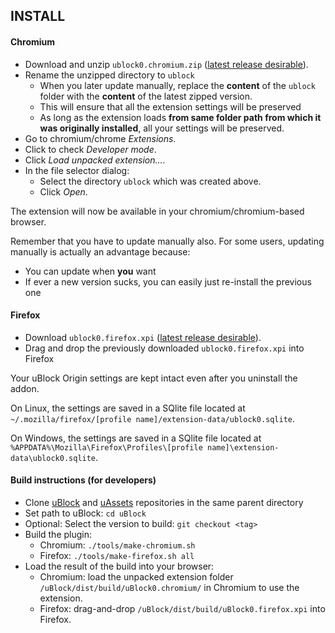 ## INSTALL

#### Chromium

- Download and unzip `ublock0.chromium.zip` ([latest release desirable](https://github.com/gorhill/uBlock/releases)).
- Rename the unzipped directory to `ublock`
    - When you later update manually, replace the **content** of the `ublock` folder with the **content** of the latest zipped version.
    - This will ensure that all the extension settings will be preserved
    - As long as the extension loads **from same folder path from which it was originally installed**, all your settings will be preserved.
- Go to chromium/chrome *Extensions*.
- Click to check *Developer mode*.
- Click *Load unpacked extension...*.
- In the file selector dialog:
    - Select the directory `ublock` which was created above.
    - Click *Open*.

The extension will now be available in your chromium/chromium-based browser.

Remember that you have to update manually also. For some users, updating manually is actually an advantage because:
- You can update when **you** want
- If ever a new version sucks, you can easily just re-install the previous one

#### Firefox

- Download `ublock0.firefox.xpi` ([latest release desirable](https://github.com/gorhill/uBlock/releases)). 
- Drag and drop the previously downloaded `ublock0.firefox.xpi` into Firefox

Your uBlock Origin settings are kept intact even after you uninstall the addon.

On Linux, the settings are saved in a SQlite file located at `~/.mozilla/firefox/[profile name]/extension-data/ublock0.sqlite`.

On Windows, the settings are saved in a SQlite file located at `%APPDATA%\Mozilla\Firefox\Profiles\[profile name]\extension-data\ublock0.sqlite`.

#### Build instructions (for developers)

- Clone [uBlock](https://github.com/gorhill/uBlock) and [uAssets](https://github.com/uBlockOrigin/uAssets) repositories in the same parent directory
- Set path to uBlock: `cd uBlock`
- Optional: Select the version to build: `git checkout <tag>`
- Build the plugin:
    - Chromium: `./tools/make-chromium.sh`
    - Firefox: `./tools/make-firefox.sh all`
- Load the result of the build into your browser:
    - Chromium: load the unpacked extension folder `/uBlock/dist/build/uBlock0.chromium/` in Chromium to use the extension.
    - Firefox: drag-and-drop `/uBlock/dist/build/uBlock0.firefox.xpi` into Firefox.
   
